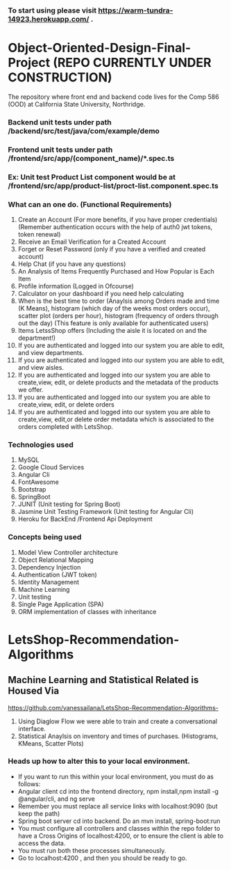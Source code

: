 ### To start using please visit https://warm-tundra-14923.herokuapp.com/ . 

# Object-Oriented-Design-Final-Project (REPO CURRENTLY UNDER CONSTRUCTION)
The repository where front end and backend code lives for the Comp 586 (OOD)  at California State University, Northridge. 

### Backend unit tests under path /backend/src/test/java/com/example/demo
### Frontend unit tests under path /frontend/src/app/(component_name)/*.spec.ts
### Ex: Unit test Product List component would be at /frontend/src/app/product-list/proct-list.component.spec.ts

### What can an one do. (Functional Requirements)
1. Create an Account (For more benefits, if you have proper credentials) (Remember authentication occurs with the help of auth0 jwt tokens, token renewal)
2. Receive an Email Verification for a Created Account
3. Forget or Reset Password (only if you have a verified and created account)
4. Help Chat (if you have any questions)
5. An Analysis of Items Frequently Purchased and How Popular is Each Item
6. Profile information (Logged in Ofcourse) 
7. Calculator on your dashboard if you need help calculating 
8. When is the best time to order (Anaylsis among Orders made and time (K Means), histogram (which day of the weeks most orders occur), scatter plot (orders per hour), histogram (frequency of orders through out the day) (This feature is only available for authenticated users) 
9. Items LetssShop offers (Including the aisle it is located on and the department!)
10. If you are authenticated and logged into our system you are able to edit, and view departments.
11. If you are authenticated and logged into our system you are able to edit, and view aisles.
11. If you are authenticated and logged into our system you are able to create,view, edit, or delete products and the metadata of the products we offer.
11. If you are authenticated and logged into our system you are able to create,view, edit, or delete orders 
12. If you are authenticated and logged into our system you are able to create,view, edit,or delete order metadata which is associated to the orders completed with LetsShop.
### Technologies used
1. MySQL
2. Google Cloud Services
3. Angular Cli 
4. FontAwesome
5. Bootstrap 
6. SpringBoot 
7. JUNIT (Unit testing for Spring Boot)
8. Jasmine Unit Testing Framework  (Unit testing for Angular Cli)
9. Heroku for BackEnd /Frontend Api Deployment 

### Concepts being used
1. Model View Controller architecture 
2. Object Relational Mapping 
3. Dependency Injection 
4. Authentication (JWT token)
5. Identity Management 
6. Machine Learning 
7. Unit testing 
8. Single Page Application (SPA)
9. ORM implementation of classes with inheritance

# LetsShop-Recommendation-Algorithms
## Machine Learning and Statistical Related is Housed Via
https://github.com/vanessailana/LetsShop-Recommendation-Algorithms-
1. Using Diaglow Flow we were able to train and create a conversational interface. 
2. Statistical Anaylsis on inventory and times of purchases. (Histograms, KMeans, Scatter Plots)

### Heads up how to alter this to your local environment. 
-  If you want to run this within your local environment, you must do as follows:
- Angular client cd into the frontend directory, npm install,npm install -g @angular/cli, and ng serve 
- Remember you must replace all service links with localhost:9090  (but keep the path)
- Spring boot server cd into backend. Do an mvn install, spring-boot:run 
- You must configure all controllers and classes within the repo folder to have a Cross Origins of localhost:4200, or to ensure the client is able to access the data.
- You must run both these processes simultaneously.  
- Go to localhost:4200 , and then you should be ready to go. 
